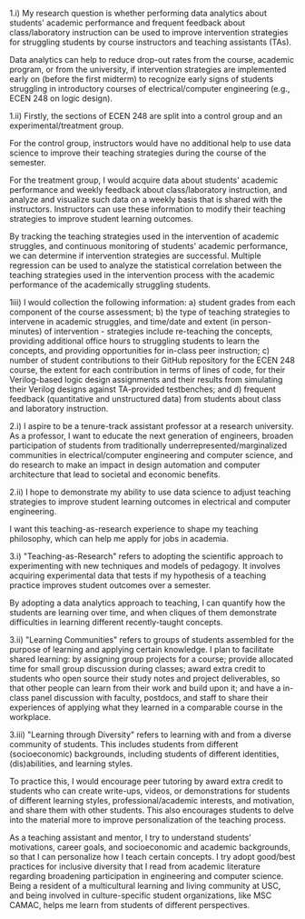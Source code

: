 1.i) My research question is whether performing data analytics about students' academic performance and frequent feedback about class/laboratory instruction can be used to improve intervention strategies for struggling students by course instructors and teaching assistants (TAs).

Data analytics can help to reduce drop-out rates from the course, academic program, or from the university, if intervention strategies are implemented early on (before the first midterm) to recognize early signs of students struggling in introductory courses of electrical/computer engineering (e.g., ECEN 248 on logic design).

1.ii)
Firstly, the sections of ECEN 248 are split into a control group and an experimental/treatment group.

For the control group, instructors would have no additional help to use data science to improve their teaching strategies during the course of the semester.

For the treatment group, I would acquire data about students' academic performance and weekly feedback about class/laboratory instruction, and analyze and visualize such data on a weekly basis that is shared with the instructors. Instructors can use these information to modify their teaching strategies to improve student learning outcomes.

By tracking the teaching strategies used in the intervention of academic struggles, and continuous monitoring of students' academic performance, we can determine if intervention strategies are successful. Multiple regression can be used to analyze the statistical correlation between the teaching strategies used in the intervention process with the academic performance of the academically struggling students.

1iii)
I would collection the following information:
a) student grades from each component of the course assessment;
b) the type of teaching strategies to intervene in academic struggles, and time/date and extent (in person-minutes) of intervention - strategies include re-teaching the concepts, providing additional office hours to struggling students to learn the concepts, and providing opportunities for in-class peer instruction;
c) number of student contributions to their GitHub repository for the ECEN 248 course, the extent for each contribution in terms of lines of code, for their Verilog-based logic design assignments and their results from simulating their Verilog designs against TA-provided testbenches; and
d) frequent feedback (quantitative and unstructured data) from students about class and laboratory instruction.

2.i)
I aspire to be a tenure-track assistant professor at a research university. As a professor, I want to educate the next generation of engineers, broaden participation of students from traditionally underrepresented/marginalized communities in electrical/computer engineering and computer science, and do research to make an impact in design automation and computer architecture that lead to societal and economic benefits.

2.ii)
I hope to demonstrate my ability to use data science to adjust teaching strategies to improve student learning outcomes in electrical and computer engineering. 

I want this teaching-as-research experience to shape my teaching philosophy, which can help me  apply for jobs in academia.

3.i)
"Teaching-as-Research" refers to adopting the scientific approach to experimenting with new techniques and models of pedagogy. It involves acquiring experimental data that tests if my hypothesis of a teaching practice improves student outcomes over a semester.

By adopting a data analytics approach to teaching, I can quantify how the students are learning over time, and when cliques of them demonstrate difficulties in learning different recently-taught concepts.

3.ii)
"Learning Communities" refers to groups of students assembled for the purpose of learning and applying certain knowledge. I plan to facilitate shared learning: by assigning group projects for a course; provide allocated time for small group discussion during classes; award extra credit to students who open source their study notes and project deliverables, so that other people can learn from their work and build upon it; and have a in-class panel discussion with faculty, postdocs, and staff to share their experiences of applying what they learned in a comparable course in the workplace.

3.iii)
"Learning through Diversity" refers to learning with and from a diverse community of students. This includes students from different (socioeconomic) backgrounds, including students of different identities, (dis)abilities, and learning styles.

To practice this, I would encourage peer tutoring by award extra credit to students who can create write-ups, videos, or demonstrations for students of different learning styles, professional/academic interests, and motivation, and share them with other students. This also encourages students to delve into the material more to improve personalization of the teaching process.

As a teaching assistant and mentor, I try to understand students' motivations, career goals, and socioeconomic and academic backgrounds, so that I can personalize how I teach certain concepts. I try adopt good/best practices for inclusive diversity that I read from academic literature regarding broadening participation in engineering and computer science. Being a resident of a multicultural learning and living community at USC, and being involved in culture-specific student organizations, like MSC CAMAC, helps me learn from students of different perspectives.
